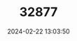 ---
title: "32877"
category: "Terminalia kleinii"
draft: false
date: 2024-02-22 13:03:50
languages:
  Portuguese: ["Garajuba", "Guarajuba", "Pequi-gigante", "Pindaã­ba", "Guarajuva"]
---
